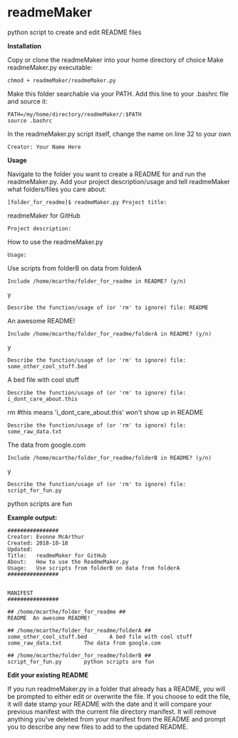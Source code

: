 # readmeMaker
python script to create and edit README files

<b>Installation</b>

Copy or clone the readmeMaker into your home directory of choice
Make readmeMaker.py executable:
```
chmod + readmeMaker/readmeMaker.py
```
Make this folder searchable via your PATH. Add this line to your .bashrc file and source it: 
```
PATH=/my/home/directory/readmeMaker/:$PATH
source .bashrc
```
In the readmeMaker.py script itself, change the name on line 32 to your own
```
Creator: Your Name Here
```
<b>Usage</b>

Navigate to the folder you want to create a README for and run the readmeMaker.py. Add your project description/usage and tell readmeMaker what folders/files you care about:



`[folder_for_readme]$ readmeMaker.py
Project title:`

readmeMaker for GitHub

`Project description:`

How to use the readmeMaker.py

`Usage:`

Use scripts from folderB on data from folderA

`Include /home/mcarthe/folder_for_readme in README? (y/n)`

y

`Describe the function/usage of (or 'rm' to ignore) file: README`

An awesome README!

`Include /home/mcarthe/folder_for_readme/folderA in README? (y/n)`

y

`Describe the function/usage of (or 'rm' to ignore) file: some_other_cool_stuff.bed`

A bed file with cool stuff

`Describe the function/usage of (or 'rm' to ignore) file: i_dont_care_about.this`

rm  #this means 'i_dont_care_about.this' won't show up in README

`Describe the function/usage of (or 'rm' to ignore) file: some_raw_data.txt`

The data from google.com

`Include /home/mcarthe/folder_for_readme/folderB in README? (y/n)`

y

`Describe the function/usage of (or 'rm' to ignore) file: script_for_fun.py`

python scripts are fun


<b>Example output:</b>
```
################
Creator: Evonne McArthur
Created: 2018-10-18
Updated:
Title:   readmeMaker for GitHub
About:   How to use the ReadmeMaker.py
Usage:   Use scripts from folderB on data from folderA
################


MANIFEST
################

## /home/mcarthe/folder_for_readme ##
README  An awesome README!

## /home/mcarthe/folder_for_readme/folderA ##
some_other_cool_stuff.bed       A bed file with cool stuff
some_raw_data.txt       The data from google.com

## /home/mcarthe/folder_for_readme/folderB ##
script_for_fun.py       python scripts are fun
```

<b> Edit your existing README </b>

If you run readmeMaker.py in a folder that already has a README, you will be prompted to either edit or overwrite the file. If you choose to edit the file, it will date stamp your README with the date and it will compare your previous manifest with the current file directory manifest. It will remove anything you've deleted from your manifest from the README and prompt you to describe any new files to add to the updated README.
